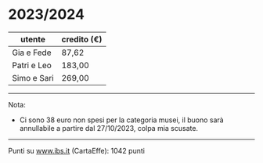 # 2023/2024
| **utente** | **credito (€)** |
| --- | --- |
| Gia e Fede | 87,62 |
| Patri e Leo | 183,00 |
| Simo e Sari | 269,00 |

---

Nota:

* Ci sono 38 euro non spesi per la categoria musei, il buono sarà annullabile a partire dal 27/10/2023, colpa mia scusate.

---

Punti su www.ibs.it (CartaEffe): 1042 punti
